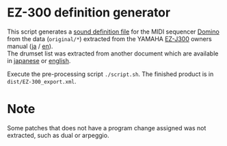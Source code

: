 # EZ-300 definition generator

This script generates a [sound definition file](https://takabosoft.com/domino/module) for the MIDI sequencer [Domino](https://takabosoft.com/domino/) from the data (`original/*`) extracted from the YAMAHA [EZ-J300](https://jp.yamaha.com/products/musical_instruments/keyboards/portable_keyboards/ez-300/index.html)
owners manual ([ja](https://jp.yamaha.com/files/download/other_assets/4/1350754/ez300_ja_om_c0.pdf) / [en](https://jp.yamaha.com/files/download/other_assets/5/1350755/ez300_en_single_om_c0.pdf)).  
The drumset list was extracted from another document which are available in [japanese](https://jp.yamaha.com/files/download/other_assets/4/1353124/ez300_ja_dkl_a0.pdf) or [english](https://jp.yamaha.com/files/download/other_assets/3/1353133/ez300_en_fr_es_de_dkl_a0.pdf).

Execute the pre-processing script `./script.sh`.
The finished product is in `dist/EZ-300_export.xml`.

# Note

Some patches that does not have a program change assigned was not extracted, such as dual or arpeggio.

